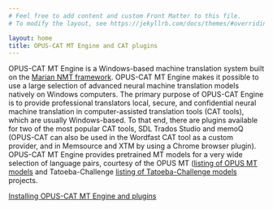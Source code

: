 ```yaml
---
# Feel free to add content and custom Front Matter to this file.
# To modify the layout, see https://jekyllrb.com/docs/themes/#overriding-theme-defaults

layout: home
title: OPUS-CAT MT Engine and CAT plugins
---
```


OPUS-CAT MT Engine is a Windows-based machine translation system built on the [Marian NMT framework](https://marian-nmt.github.io/). OPUS-CAT MT Engine makes it possible to use a large selection of advanced neural machine translation models natively on Windows computers. The primary purpose of OPUS-CAT Engine is to provide professional translators local, secure, and confidential neural machine translation in computer-assisted translation tools (CAT tools), which are usually Windows-based. To that end, there are plugins available for two of the most popular CAT tools, SDL Trados Studio and memoQ (OPUS-CAT can also be used in the Wordfast CAT tool as a custom provider, and in Memsource and XTM by using a Chrome browser plugin). OPUS-CAT MT Engine provides pretrained MT models for a very wide selection of language pairs, courtesy of the OPUS MT ([listing of OPUS MT models](https://github.com/Helsinki-NLP/Opus-MT-train/tree/master/models) and Tatoeba-Challenge [listing of Tatoeba-Challenge models](https://github.com/Helsinki-NLP/Tatoeba-Challenge/tree/master/models) projects.

[Installing OPUS-CAT MT Engine and plugins](./install)
